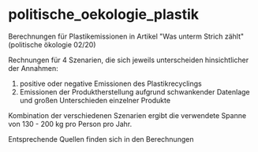 # politische_oekologie_plastik
Berechnungen für Plastikemissionen in Artikel "Was unterm Strich zählt" (politische ökologie 02/20)

Rechnungen für 4 Szenarien, die sich jeweils unterscheiden hinsichtlicher der Annahmen:
1) positive oder negative Emissionen des Plastikrecyclings
2) Emissionen der Produktherstellung aufgrund schwankender Datenlage und großen Unterschieden einzelner Produkte

Kombination der verschiedenen Szenarien ergibt die verwendete Spanne von 130 - 200 kg pro Person pro Jahr.

Entsprechende Quellen finden sich in den Berechnungen
